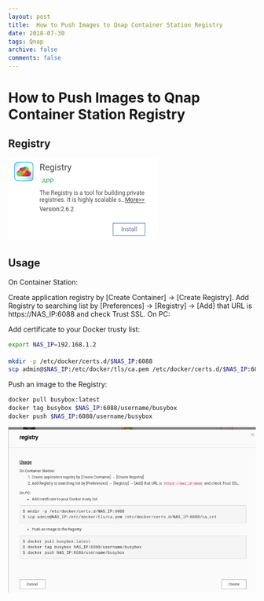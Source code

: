 ```yaml
---
layout: post
title:  How to Push Images to Qnap Container Station Registry
date: 2018-07-30
tags: Qnap
archive: false
comments: false
---
```

# How to Push Images to Qnap Container Station Registry

## Registry
<img src="/assets/images/registry_title.png" class="fit">

## Usage
On Container Station:

Create application registry by [Create Container] → [Create Registry].
Add Registry to searching list by [Preferences] → [Registry] → [Add] that URL is https://NAS_IP:6088 and check Trust SSL.
On PC:

Add certificate to your Docker trusty list:

```bash
export NAS_IP=192.168.1.2

mkdir -p /etc/docker/certs.d/$NAS_IP:6088
scp admin@$NAS_IP:/etc/docker/tls/ca.pem /etc/docker/certs.d/$NAS_IP:6088/ca.crt
```

Push an image to the Registry:

```bash
docker pull busybox:latest
docker tag busybox $NAS_IP:6088/username/busybox
docker push $NAS_IP:6088/username/busybox

```
<img src="/assets/images/registry_screenshot.png" class="fit">
